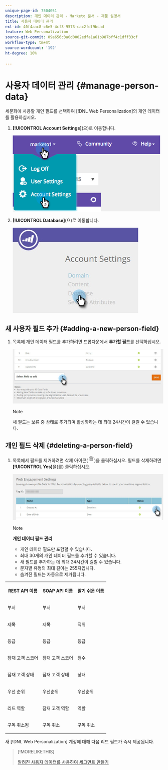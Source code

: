 ```yaml
---
unique-page-id: 7504051
description: 개인 데이터 관리 - Marketo 문서 - 제품 설명서
title: 사용자 데이터 관리
exl-id: 40f4aac8-c6e5-4cf3-9573-cac2fdf9bcad
feature: Web Personalization
source-git-commit: 09a656c3a0d0002edfa1a61b987bff4c1dff33cf
workflow-type: tm+mt
source-wordcount: '192'
ht-degree: 10%

---
```


# 사용자 데이터 관리 {#manage-person-data}

세분화에 사용할 개인 필드를 선택하여 [!DNL Web Personalization]의 개인 데이터를 활용하십시오.

1. **[!UICONTROL Account Settings]**(으)로 이동합니다.

   ![](assets/image2015-5-7-15-3a17-3a23.png)

1. **[!UICONTROL Database]**(으)로 이동합니다.

   ![](assets/account-settings-dropdown-database.jpg)

## 새 사용자 필드 추가 {#adding-a-new-person-field}

1. 목록에 개인 데이터 필드를 추가하려면 드롭다운에서 **추가할 필드**&#x200B;를 선택하십시오.

   ![](assets/add-a-person-field-hand.jpg)

   >[!NOTE]
   >
   >새 필드는 보류 중 상태로 추가되며 활성화하는 데 최대 24시간이 걸릴 수 있습니다.

## 개인 필드 삭제 {#deleting-a-person-field}

1. 목록에서 필드를 제거하려면 삭제 아이콘(![—](assets/image2015-3-24-13-3a45-3a56.png))을 클릭하십시오. 필드를 삭제하려면 **[!UICONTROL Yes]**&#x200B;을(를) 클릭하십시오.

   ![](assets/web-engagement-settings-delete.jpg)

   >[!NOTE]
   >
   >**개인 데이터 필드 관리**
   >
   >* 개인 데이터 필드만 포함할 수 있습니다.
   >* 최대 30개의 개인 데이터 필드를 추가할 수 있습니다.
   >* 새 필드를 추가하는 데 최대 24시간이 걸릴 수 있습니다.
   >* 문자열 유형의 최대 길이는 255자입니다.
   >* 숨겨진 필드는 자동으로 제거됩니다.

<table>
 <tbody>
  <tr>
   <th><p>REST API 이름</p></th>
   <th><p>SOAP API 이름</p></th>
   <th><p>알기 쉬운 이름</p></th>
  </tr>
  <tr>
   <td><p>부서</p></td>
   <td><p>부서</p></td>
   <td><p>부서</p></td>
  </tr>
  <tr>
   <td><p>제목</p></td>
   <td><p>제목</p></td>
   <td><p>직위</p></td>
  </tr>
  <tr>
   <td><p>등급</p></td>
   <td><p>등급</p></td>
   <td><p>등급</p></td>
  </tr>
  <tr>
   <td><p>잠재 고객 스코어</p></td>
   <td><p>잠재 고객 스코어</p></td>
   <td><p>점수</p></td>
  </tr>
  <tr>
   <td><p>잠재 고객 상태</p></td>
   <td><p>잠재 고객 상태</p></td>
   <td><p>상태</p></td>
  </tr>
  <tr>
   <td><p>우선 순위</p></td>
   <td><p>우선순위</p></td>
   <td><p>우선순위</p></td>
  </tr>
  <tr>
   <td><p>리드 역할</p></td>
   <td><p>잠재 고객 역할</p></td>
   <td><p>역할</p></td>
  </tr>
  <tr>
   <td><p>구독 취소됨</p></td>
   <td><p>구독 취소</p></td>
   <td><p>구독 취소</p></td>
  </tr>
 </tbody>
</table>

새 [!DNL Web Personalization] 계정에 대해 다음 리드 필드가 즉시 제공됩니다.

>[!MORELIKETHIS]
>
>[알려진 사용자 데이터를 사용하여 세그먼트 만들기](/help/marketo/product-docs/web-personalization/using-web-segments/create-a-segment-using-known-person-data.md)
